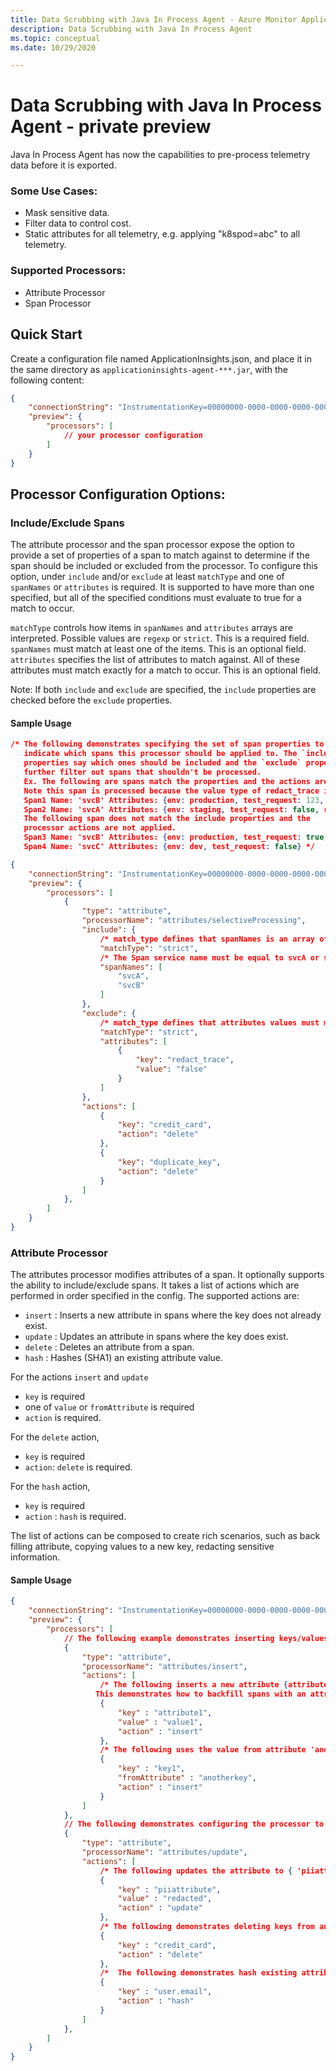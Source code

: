 ```yaml
---
title: Data Scrubbing with Java In Process Agent - Azure Monitor Application Insights
description: Data Scrubbing with Java In Process Agent
ms.topic: conceptual
ms.date: 10/29/2020

---
```


# Data Scrubbing with Java In Process Agent - private preview

Java In Process Agent has now the capabilities to pre-process telemetry data before it is exported.

### Some Use Cases:
 * Mask sensitive data.
 * Filter data to control cost.
 * Static attributes for all telemetry, e.g. applying "k8spod=abc" to all telemetry.

### Supported Processors:
 * Attribute Processor
 * Span Processor

## Quick Start

Create a configuration file named ApplicationInsights.json, and place it in the same directory as `applicationinsights-agent-***.jar`, with the following content:

```json
{
    "connectionString": "InstrumentationKey=00000000-0000-0000-0000-000000000000",
    "preview": {
        "processors": [
            // your processor configuration
        ]
    }
}
```

## Processor Configuration Options:

### Include/Exclude Spans

The attribute processor and the span processor expose the option to provide a set of properties of a span to match against to determine if the span should be included or excluded from the processor. To configure this option, under `include` and/or `exclude` at least `matchType` and one of `spanNames` or `attributes` is required. It is supported to have more than one specified, but all of the specified conditions must evaluate to true for a match to occur. 

`matchType` controls how items in `spanNames` and `attributes` arrays are interpreted. Possible values are `regexp` or `strict`. This is a required field.
`spanNames` must match at least one of the items. This is an optional field.
`attributes` specifies the list of attributes to match against. All of these attributes must match exactly for a match to occur. This is an optional field.

Note: If both `include` and `exclude` are specified, the `include` properties are checked before the `exclude` properties.

#### Sample Usage

```json
/* The following demonstrates specifying the set of span properties to
   indicate which spans this processor should be applied to. The `include` of
   properties say which ones should be included and the `exclude` properties
   further filter out spans that shouldn't be processed.
   Ex. The following are spans match the properties and the actions are applied.
   Note this span is processed because the value type of redact_trace is a string instead of a boolean.
   Span1 Name: 'svcB' Attributes: {env: production, test_request: 123, credit_card: 1234, redact_trace: "false"}
   Span2 Name: 'svcA' Attributes: {env: staging, test_request: false, redact_trace: true}
   The following span does not match the include properties and the
   processor actions are not applied.
   Span3 Name: 'svcB' Attributes: {env: production, test_request: true, credit_card: 1234, redact_trace: false}
   Span4 Name: 'svcC' Attributes: {env: dev, test_request: false} */

{
    "connectionString": "InstrumentationKey=00000000-0000-0000-0000-000000000000",
    "preview": {
        "processors": [
            {
                "type": "attribute",
                "processorName": "attributes/selectiveProcessing",
                "include": {
                    /* match_type defines that spanNames is an array of strings that must match service name strictly. */
                    "matchType": "strict",
                    /* The Span service name must be equal to svcA or svcB. */
                    "spanNames": [
                        "svcA",
                        "svcB"
                    ]
                },
                "exclude": {
                    /* match_type defines that attributes values must match strictly. */
                    "matchType": "strict",
                    "attributes": [
                        {
                            "key": "redact_trace",
                            "value": "false"
                        }
                    ]
                },
                "actions": [
                    {
                        "key": "credit_card",
                        "action": "delete"
                    },
                    {
                        "key": "duplicate_key",
                        "action": "delete"
                    }
                ]
            },
        ]
    }
}
```

### Attribute Processor 

The attributes processor modifies attributes of a span. It optionally supports the ability to include/exclude spans.
It takes a list of actions which are performed in order specified in the config. The supported actions are:

* `insert` : Inserts a new attribute in spans where the key does not already exist.
* `update` : Updates an attribute in spans where the key does exist.
* `delete` : Deletes an attribute from a span.
* `hash`   : Hashes (SHA1) an existing attribute value.

For the actions `insert` and `update`
* `key` is required
* one of `value` or `fromAttribute` is required
* `action` is required.

For the `delete` action,
* `key` is required
* `action`: `delete` is required.

For the `hash` action,
* `key` is required
* `action` : `hash` is required.

The list of actions can be composed to create rich scenarios, such as back filling attribute, copying values to a new key, redacting sensitive information.

#### Sample Usage

```json
{
    "connectionString": "InstrumentationKey=00000000-0000-0000-0000-000000000000",
    "preview": {
        "processors": [
            // The following example demonstrates inserting keys/values into spans.
            {
                "type": "attribute",
                "processorName": "attributes/insert",
                "actions": [
                    /* The following inserts a new attribute {attribute1: value1} to spans where the key attribute1 doesn't exist.
                   This demonstrates how to backfill spans with an attribute that may not have been sent by all clients. */
                    {
                        "key" : "attribute1",
                        "value" : "value1",
                        "action" : "insert"
                    },
                    /* The following uses the value from attribute 'anotherkey' to insert a new attribute {'key1': <value from attribute 'anotherkey'>} to spans where the key 'key1' does not exist. If the attribute 'anotherkey' doesn't exist, no new attribute is inserted to spans.*/
                    {
                        "key" : "key1",
                        "fromAttribute" : "anotherkey",
                        "action" : "insert"
                    }
                ]
            },
            // The following demonstrates configuring the processor to only update existing keys in an attribute.
            {
                "type": "attribute",
                "processorName": "attributes/update",
                "actions": [
                    /* The following updates the attribute to { 'piiattribute': 'redacted'}. This demonstrates sanitizing spans of sensitive data.*/
                    {
                        "key" : "piiattribute",
                        "value" : "redacted",
                        "action" : "update"
                    }, 
                    /* The following demonstrates deleting keys from an attribute. */
                    {
                        "key" : "credit_card",
                        "action" : "delete"
                    }, 
                    /*  The following demonstrates hash existing attribute values. */
                    {
                        "key" : "user.email",
                        "action" : "hash"
                    }
                ]
            },
        ]
    }
}
```